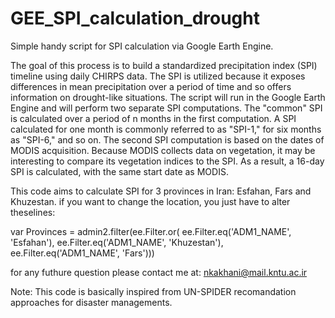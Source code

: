 # GEE_SPI_calculation_drought
Simple handy script for SPI calculation via Google Earth Engine.

The goal of this process is to build a standardized precipitation index (SPI) timeline using daily CHIRPS data. The SPI is utilized because it exposes differences in mean precipitation over a period of time and so offers information on drought-like situations. The script will run in the Google Earth Engine and will perform two separate SPI computations. The "common" SPI is calculated over a period of n months in the first computation. A SPI calculated for one month is commonly referred to as "SPI-1," for six months as "SPI-6," and so on. The second SPI computation is based on the dates of MODIS acquisition. Because MODIS collects data on vegetation, it may be interesting to compare its vegetation indices to the SPI. As a result, a 16-day SPI is calculated, with the same start date as MODIS.

This code aims to calculate SPI for 3 provinces in Iran: Esfahan, Fars and Khuzestan.
if you want to change the location, you just have to alter theselines:

var Provinces = admin2.filter(ee.Filter.or(
  ee.Filter.eq('ADM1_NAME', 'Esfahan'),
  ee.Filter.eq('ADM1_NAME', 'Khuzestan'),
  ee.Filter.eq('ADM1_NAME', 'Fars')))
  
  for any futhure question please contact me at: nkakhani@mail.kntu.ac.ir
  
  Note: This code is basically inspired from UN-SPIDER recomandation approaches for disaster managements. 
  
